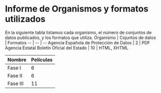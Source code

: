 # Informe de Organismos y formatos utilizados


En la siguiente tabla listamos cada organismo, el número de conjuntos de datos publicados, y los formatos que utiliza.
Organismo | Cojuntos de datos | Formatos
-- | -- | --
Agencia Española de Protección de Datos | 2 | PDF
Agencia Estatal Boletín Oficial del Estado | 10 | HTML, XHTML


Nombre | Películas
-- | --
Fase I | 6
Fase II | 6
Fase III | 11